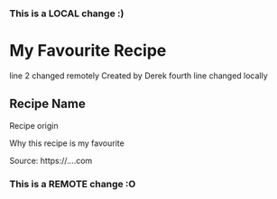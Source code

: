 ### This is a LOCAL change :)
# My Favourite Recipe
line 2 changed remotely
Created by Derek
fourth line changed locally
## Recipe Name

Recipe origin

Why this recipe is my favourite

Source: https://....com
### This is a REMOTE change :O
